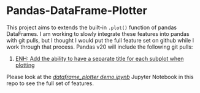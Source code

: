 # Pandas-DataFrame-Plotter

This project aims to extends the built-in `.plot()` function of pandas DataFrames. I am working to slowly integrate these features into pandas with git pulls, but I thought I would put the full feature set on github while I work through that process. Pandas v20 will include the following git pulls:

1. [ENH: Add the ability to have a separate title for each subplot when plotting](https://github.com/pandas-dev/pandas/pull/14753)

Please look at the [*dataframe_plotter demo.ipynb*](https://github.com/bmagnusson/Pandas-DataFrame-Plotter/blob/master/dataframe_plotter%20demo.ipynb) Jupyter Notebook in this repo to see the full set of features.